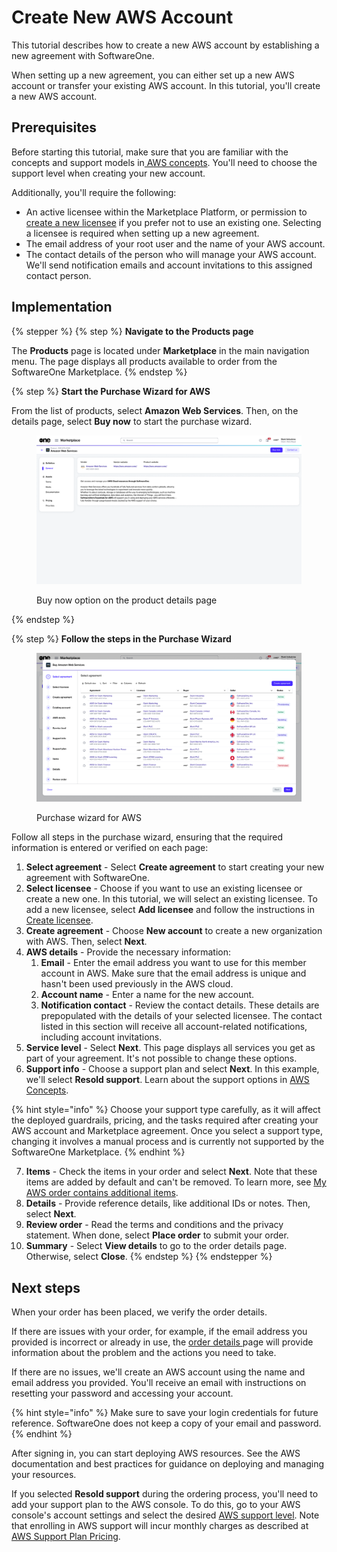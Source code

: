 # Create New AWS Account

This tutorial describes how to create a new AWS account by establishing a new agreement with SoftwareOne.&#x20;

When setting up a new agreement, you can either set up a new AWS account or transfer your existing AWS account. In this tutorial, you'll create a new AWS account.

## Prerequisites <a href="#prerequisites" id="prerequisites"></a>

Before starting this tutorial, make sure that you are familiar with the concepts and support models in[ AWS concepts](../aws-concepts.md). You'll need to choose the support level when creating your new account.

Additionally, you'll require the following:

* An active licensee within the Marketplace Platform, or permission to [create a new licensee](https://docs.platform.softwareone.com/modules-and-features/settings/licensees/create-licensees) if you prefer not to use an existing one. Selecting a licensee is required when setting up a new agreement.
* The email address of your root user and the name of your AWS account.
* The contact details of the person who will manage your AWS account. We'll send notification emails and account invitations to this assigned contact person.&#x20;

## Implementation <a href="#implementation" id="implementation"></a>

{% stepper %}
{% step %}
**Navigate to the Products page**

The **Products** page is located under **Marketplace** in the main navigation menu. The page displays all products available to order from the SoftwareOne Marketplace.
{% endstep %}

{% step %}
**Start the Purchase Wizard for AWS**

From the list of products, select **Amazon Web Services**. Then, on the details page, select **Buy now** to start the purchase wizard.

<figure><img src="../../../.gitbook/assets/aws_productdetails.png" alt=""><figcaption><p>Buy now option on the product details page</p></figcaption></figure>
{% endstep %}

{% step %}
**Follow the steps in the Purchase Wizard**

<figure><img src="../../../.gitbook/assets/aws_purchase_wizard.png" alt=""><figcaption><p>Purchase wizard for AWS</p></figcaption></figure>

Follow all steps in the purchase wizard, ensuring that the required information is entered or verified on each page:

1. **Select agreement** - Select **Create agreement** to start creating your new agreement with SoftwareOne.
2. **Select licensee** - Choose if you want to use an existing licensee or create a new one. In this tutorial, we will select an existing licensee. To add a new licensee, select **Add licensee** and follow the instructions in [Create licensee](../../../modules-and-features/settings/licensees/create-licensees.md).
3. **Create agreement** - Choose **New account** to create a new organization with AWS. Then, select **Next**.
4. **AWS details** - Provide the necessary information:
   1. **Email** - Enter the email address you want to use for this member account in AWS. Make sure that the email address is unique and hasn't been used previously in the AWS cloud.&#x20;
   2. **Account name** - Enter a name for the new account.
   3. **Notification contact** - Review the contact details. These details are prepopulated with the details of your selected licensee. The contact listed in this section will receive all account-related notifications, including account invitations.&#x20;
5. **Service level** - Select **Next**. This page displays all services you get as part of your agreement. It's not possible to change these options.
6. **Support info** - Choose a support plan and select **Next**. In this example, we'll select **Resold support**. Learn about the support options in [AWS Concepts](../aws-concepts.md).

{% hint style="info" %}
Choose your support type carefully, as it will affect the deployed guardrails, pricing, and the tasks required after creating your AWS account and Marketplace agreement. Once you select a support type, changing it involves a manual process and is currently not supported by the SoftwareOne Marketplace.
{% endhint %}

7. **Items** - Check the items in your order and select **Next**. Note that these items are added by default and can't be removed. To learn more, see [My AWS order contains additional items](../faqs/my-aws-order-contains-additional-items.md).
8. **Details** - Provide reference details, like additional IDs or notes. Then, select **Next**.
9. **Review order** - Read the terms and conditions and the privacy statement. When done, select **Place order** to submit your order.
10. **Summary** - Select **View details** to go to the order details page. Otherwise, select **Close**.
{% endstep %}
{% endstepper %}

## Next steps <a href="#next-steps" id="next-steps"></a>

When your order has been placed, we verify the order details.&#x20;

If there are issues with your order, for example, if the email address you provided is incorrect or already in use, the [order details ](https://docs.platform.softwareone.com/modules-and-features/marketplace/orders#subscription-details)page will provide information about the problem and the actions you need to take.&#x20;

If there are no issues, we'll create an AWS account using the name and email address you provided. You'll receive an email with instructions on resetting your password and accessing your account.

{% hint style="info" %}
Make sure to save your login credentials for future reference. SoftwareOne does not keep a copy of your email and password.
{% endhint %}

After signing in, you can start deploying AWS resources. See the AWS documentation and best practices for guidance on deploying and managing your resources.&#x20;

If you selected **Resold support** during the ordering process, you'll need to add your support plan to the AWS console. To do this, go to your AWS console's account settings and select the desired [AWS support level](https://docs.aws.amazon.com/awssupport/latest/user/aws-support-plans.html). Note that enrolling in AWS support will incur monthly charges as described at [AWS Support Plan Pricing](https://aws.amazon.com/premiumsupport/pricing/).
